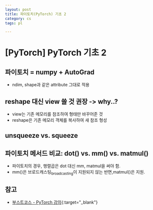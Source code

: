 ```yaml
---
layout: post
title: 파이토치(PyTorch) 기초 2
category: cs
tags: pl

---
```


# [PyTorch] PyTorch 기초 2

## 파이토치 = numpy + AutoGrad
- ndim, shape과 같은 attribute 그대로 적용

## reshape 대신 view 쓸 것 권장 -> why..?
- view는 기존 메모리를 참조하여 형태만 바꾸어준 것
- reshape은 기존 메모리 객체를 복사하여 새 참조 형성

## unsqueeze vs. squeeze

## 파이토치 메서드 비교: dot() vs. mm() vs. matmul()
- 파이토치의 경우, 행렬곱은 dot 대신 mm, matmul을 써야 함.
- mm()은 브로드캐스팅<sub>broadcasting</sub>이 지원되지 않는 반면,matmul()은 지원.

## 참고
- [부스트코스 - PyTorch 강의](https://www.boostcourse.org/ai213){:target="_blank"}